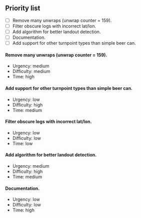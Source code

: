 ## Priority list
- [ ] Remove many unwraps (unwrap counter = 159).
- [ ] Filter obscure logs with incorrect lat/lon.
- [ ] Add algorithm for better landout detection.
- [ ] Documentation.
- [ ] Add support for other turnpoint types than simple beer can.

#### Remove many unwraps (unwrap counter = 159). 
  - Urgency: medium
  - Difficulty: medium
  - Time: high
#### Add support for other turnpoint types than simple beer can. 
  - Urgency: low
  - Difficulty: high
  - Time: medium
#### Filter obscure logs with incorrect lat/lon. 
  - Urgency: low
  - Difficulty: low
  - Time: low
#### Add algorithm for better landout detection. 
  - Urgency: medium
  - Difficulty: high
  - Time: medium
#### Documentation. 
  - Urgency: low
  - Difficulty: low
  - Time: high
